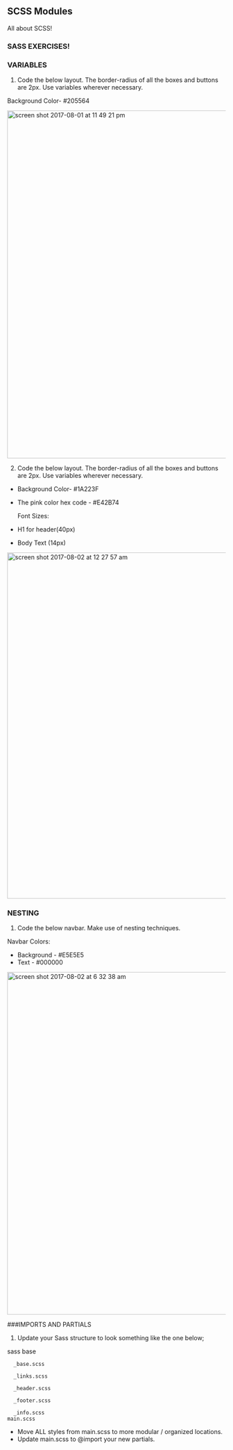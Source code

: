 ## SCSS Modules

All about SCSS!

### SASS EXERCISES!

### VARIABLES

1) Code the below layout. The border-radius of all the boxes and buttons are 2px. Use variables wherever necessary.

Background Color- #205564


<img width="801" alt="screen shot 2017-08-01 at 11 49 21 pm" src="https://user-images.githubusercontent.com/25129851/28834570-2a8eaf36-7715-11e7-8bb6-8a0ee6b17602.png">

2) Code the below layout.  The border-radius of all the boxes and buttons are 2px. Use variables wherever necessary.

- Background Color- #1A223F
- The pink color hex code - #E42B74

  Font Sizes: 

- H1 for header(40px)
- Body Text (14px)


<img width="797" alt="screen shot 2017-08-02 at 12 27 57 am" src="https://user-images.githubusercontent.com/25129851/28835875-7786de0e-7719-11e7-8099-75eb076bba5c.png">

### NESTING

1) Code the below navbar. Make use of nesting techniques.

Navbar Colors:
- Background - #E5E5E5
- Text - #000000

<img width="789" alt="screen shot 2017-08-02 at 6 32 38 am" src="https://user-images.githubusercontent.com/25129851/28850016-a28f6318-774c-11e7-8ebb-e921de09c64f.png">


###IMPORTS AND PARTIALS

1) Update your Sass structure to look something like the one below;

  sass
    base
    
      _base.scss
      
      _links.scss
      
      _header.scss
      
      _footer.scss
      
      _info.scss
    main.scss
    
   - Move ALL styles from main.scss to more modular / organized locations.
   - Update main.scss to @import your new partials.
